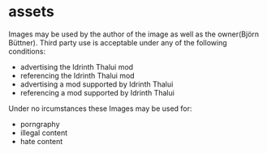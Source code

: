 # assets
Images may be used by the author of the image as well as the owner(Björn Büttner). Third party use is acceptable under any of the following conditions:

- advertising the Idrinth Thalui mod
- referencing the Idrinth Thalui mod
- advertising a mod supported by Idrinth Thalui
- referencing a mod supported by Idrinth Thalui

Under no ircumstances these Images may be used for:

- porngraphy
- illegal content
- hate content
